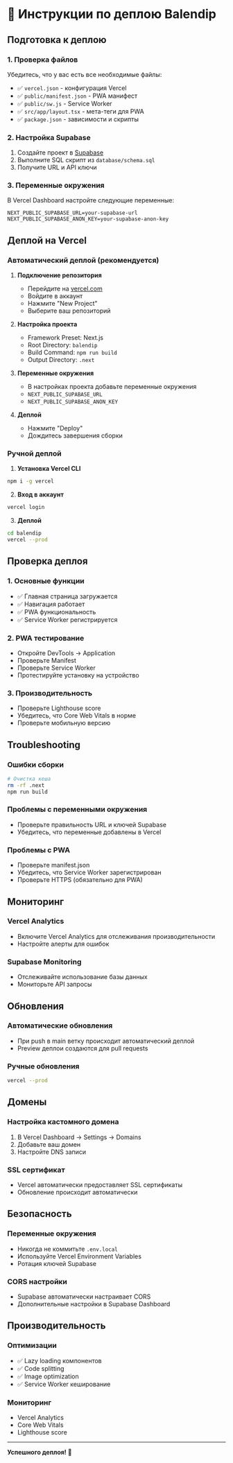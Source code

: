 # 🚀 Инструкции по деплою Balendip

## Подготовка к деплою

### 1. Проверка файлов

Убедитесь, что у вас есть все необходимые файлы:

- ✅ `vercel.json` - конфигурация Vercel
- ✅ `public/manifest.json` - PWA манифест
- ✅ `public/sw.js` - Service Worker
- ✅ `src/app/layout.tsx` - мета-теги для PWA
- ✅ `package.json` - зависимости и скрипты

### 2. Настройка Supabase

1. Создайте проект в [Supabase](https://supabase.com)
2. Выполните SQL скрипт из `database/schema.sql`
3. Получите URL и API ключи

### 3. Переменные окружения

В Vercel Dashboard настройте следующие переменные:

```env
NEXT_PUBLIC_SUPABASE_URL=your-supabase-url
NEXT_PUBLIC_SUPABASE_ANON_KEY=your-supabase-anon-key
```

## Деплой на Vercel

### Автоматический деплой (рекомендуется)

1. **Подключение репозитория**
   - Перейдите на [vercel.com](https://vercel.com)
   - Войдите в аккаунт
   - Нажмите "New Project"
   - Выберите ваш репозиторий

2. **Настройка проекта**
   - Framework Preset: Next.js
   - Root Directory: `balendip`
   - Build Command: `npm run build`
   - Output Directory: `.next`

3. **Переменные окружения**
   - В настройках проекта добавьте переменные окружения
   - `NEXT_PUBLIC_SUPABASE_URL`
   - `NEXT_PUBLIC_SUPABASE_ANON_KEY`

4. **Деплой**
   - Нажмите "Deploy"
   - Дождитесь завершения сборки

### Ручной деплой

1. **Установка Vercel CLI**
```bash
npm i -g vercel
```

2. **Вход в аккаунт**
```bash
vercel login
```

3. **Деплой**
```bash
cd balendip
vercel --prod
```

## Проверка деплоя

### 1. Основные функции
- ✅ Главная страница загружается
- ✅ Навигация работает
- ✅ PWA функциональность
- ✅ Service Worker регистрируется

### 2. PWA тестирование
- Откройте DevTools → Application
- Проверьте Manifest
- Проверьте Service Worker
- Протестируйте установку на устройство

### 3. Производительность
- Проверьте Lighthouse score
- Убедитесь, что Core Web Vitals в норме
- Проверьте мобильную версию

## Troubleshooting

### Ошибки сборки
```bash
# Очистка кеша
rm -rf .next
npm run build
```

### Проблемы с переменными окружения
- Проверьте правильность URL и ключей Supabase
- Убедитесь, что переменные добавлены в Vercel

### Проблемы с PWA
- Проверьте manifest.json
- Убедитесь, что Service Worker зарегистрирован
- Проверьте HTTPS (обязательно для PWA)

## Мониторинг

### Vercel Analytics
- Включите Vercel Analytics для отслеживания производительности
- Настройте алерты для ошибок

### Supabase Monitoring
- Отслеживайте использование базы данных
- Мониторьте API запросы

## Обновления

### Автоматические обновления
- При push в main ветку происходит автоматический деплой
- Preview деплои создаются для pull requests

### Ручные обновления
```bash
vercel --prod
```

## Домены

### Настройка кастомного домена
1. В Vercel Dashboard → Settings → Domains
2. Добавьте ваш домен
3. Настройте DNS записи

### SSL сертификат
- Vercel автоматически предоставляет SSL сертификаты
- Обновление происходит автоматически

## Безопасность

### Переменные окружения
- Никогда не коммитьте `.env.local`
- Используйте Vercel Environment Variables
- Ротация ключей Supabase

### CORS настройки
- Supabase автоматически настраивает CORS
- Дополнительные настройки в Supabase Dashboard

## Производительность

### Оптимизации
- ✅ Lazy loading компонентов
- ✅ Code splitting
- ✅ Image optimization
- ✅ Service Worker кеширование

### Мониторинг
- Vercel Analytics
- Core Web Vitals
- Lighthouse score

---

**Успешного деплоя! 🚀**
